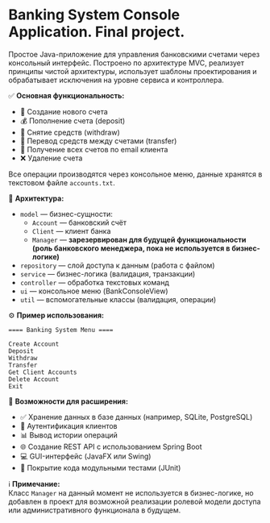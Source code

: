 # Banking System Console Application. Final project.

Простое Java-приложение для управления банковскими счетами через консольный интерфейс. Построено по архитектуре MVC, 
реализует принципы чистой архитектуры, использует шаблоны проектирования и обрабатывает исключения на уровне сервиса и контроллера.


✅ **Основная функциональность:**

- 📄 Создание нового счета
- 💰 Пополнение счета (deposit)
- 🏧 Снятие средств (withdraw)
- 🔁 Перевод средств между счетами (transfer)
- 🔎 Получение всех счетов по email клиента
- ❌ Удаление счета

Все операции производятся через консольное меню, данные хранятся в текстовом файле `accounts.txt`.


🧱 **Архитектура:**

- `model` — бизнес-сущности:
  - `Account` — банковский счёт
  - `Client` — клиент банка
  - `Manager` — **зарезервирован для будущей функциональности (роль банковского менеджера, пока не используется в бизнес-логике)**
- `repository` — слой доступа к данным (работа с файлом)
- `service` — бизнес-логика (валидация, транзакции)
- `controller` — обработка текстовых команд
- `ui` — консольное меню (BankConsoleView)
- `util` — вспомогательные классы (валидация, операции)

⚙️ **Пример использования:**

```
==== Banking System Menu ====

Create Account
Deposit
Withdraw
Transfer
Get Client Accounts
Delete Account
Exit
```

🚀 **Возможности для расширения:**

- ✅ Хранение данных в базе данных (например, SQLite, PostgreSQL)
- 🔐 Аутентификация клиентов
- 📊 Вывод истории операций
- 🌐 Создание REST API с использованием Spring Boot
- 💻 GUI-интерфейс (JavaFX или Swing)
- 🧪 Покрытие кода модульными тестами (JUnit)

ℹ️ **Примечание:**  
Класс `Manager` на данный момент не используется в бизнес-логике, но добавлен в проект для возможной реализации ролевой модели доступа или административного функционала в будущем.
